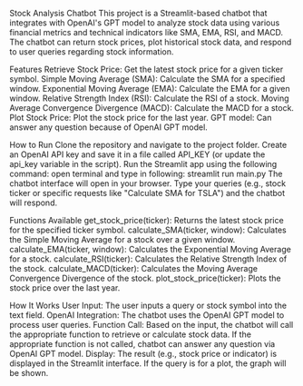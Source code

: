 Stock Analysis Chatbot
This project is a Streamlit-based chatbot that integrates with OpenAI's GPT model to analyze stock data using various financial metrics and technical indicators like SMA, EMA, RSI, and MACD. The chatbot can return stock prices, plot historical stock data, and respond to user queries regarding stock information.

Features
Retrieve Stock Price: Get the latest stock price for a given ticker symbol.
Simple Moving Average (SMA): Calculate the SMA for a specified window.
Exponential Moving Average (EMA): Calculate the EMA for a given window.
Relative Strength Index (RSI): Calculate the RSI of a stock.
Moving Average Convergence Divergence (MACD): Calculate the MACD for a stock.
Plot Stock Price: Plot the stock price for the last year.
GPT model: Can answer any question because of OpenAI GPT model.

How to Run
Clone the repository and navigate to the project folder.
Create an OpenAI API key and save it in a file called API_KEY (or update the api_key variable in the script).
Run the Streamlit app using the following command:
open terminal and type in following:
streamlit run main.py
The chatbot interface will open in your browser. Type your queries (e.g., stock ticker or specific requests like "Calculate SMA for TSLA") and the chatbot will respond.

Functions Available
get_stock_price(ticker): Returns the latest stock price for the specified ticker symbol.
calculate_SMA(ticker, window): Calculates the Simple Moving Average for a stock over a given window.
calculate_EMA(ticker, window): Calculates the Exponential Moving Average for a stock.
calculate_RSI(ticker): Calculates the Relative Strength Index of the stock.
calculate_MACD(ticker): Calculates the Moving Average Convergence Divergence of the stock.
plot_stock_price(ticker): Plots the stock price over the last year.

How It Works
User Input: The user inputs a query or stock symbol into the text field.
OpenAI Integration: The chatbot uses the OpenAI GPT model to process user queries.
Function Call: Based on the input, the chatbot will call the appropriate function to retrieve or calculate stock data. If the appropriate function is not called, chatbot can answer any question via OpenAI GPT model.
Display: The result (e.g., stock price or indicator) is displayed in the Streamlit interface. If the query is for a plot, the graph will be shown.